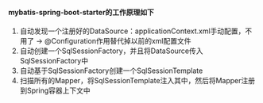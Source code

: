 #### mybatis-spring-boot-starter的工作原理如下
1. 自动发现一个注册好的DataSource：applicationContext.xml手动配置，不用了 -> @Configuration作用替代掉以前的xml配置文件
2. 自动创建一个SqlSessionFactory，并且将DataSource传入SqlSessionFactory中
3. 自动基于SqlSessionFactory创建一个SqlSessionTemplate
4. 扫描所有的Mapper，将SqlSessionTemplate注入其中，然后将Mapper注册到Spring容器上下文中

